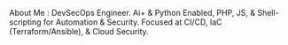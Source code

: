 About Me : DevSecOps Engineer. Ai+ & Python Enabled, PHP, JS, & Shell-scripting for Automation & Security. Focused at CI/CD, IaC (Terraform/Ansible), & Cloud Security.
